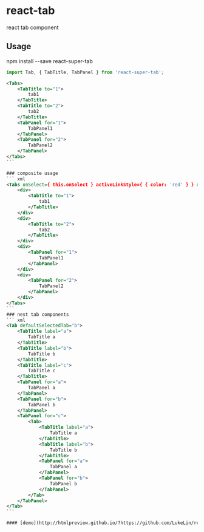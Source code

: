 # react-tab
react tab component

## Usage

npm install --save react-super-tab

``` javascript
import Tab, { TabTitle, TabPanel } from 'react-super-tab';
```

```` xml
<Tabs>
    <TabTitle to="1">
        tab1
    </TabTitle>
    <TabTitle to="2">
        tab2
    </TabTitle>
    <TabPanel for="1">
        TabPanel1
    </TabPanel>
    <TabPanel for="2">
        TabPanel2
    </TabPanel>
</Tabs>
```

### composite usage
``` xml
<Tabs onSelect={ this.onSelect } activeLinkStyle={ { color: 'red' } } defaultSelectedTab="2">
    <div>
        <TabTitle to="1">
            tab1
        </TabTitle>
    </div>
    <div>
        <TabTitle to="2">
            tab2
        </TabTitle>
    </div>
    <div>
        <TabPanel for="1">
            TabPanel1
        </TabPanel>
    </div>
    <div>
        <TabPanel for="2">
            TabPanel2
        </TabPanel>
    </div>
</Tabs>
```
### nest tab components
``` xml
<Tab defaultSelectedTab="b">
    <TabTitle label="a">
        TabTitle a
    </TabTitle>
    <TabTitle label="b">
        TabTitle b
    </TabTitle>
    <TabTitle label="c">
        TabTitle c
    </TabTitle>
    <TabPanel for="a">
        TabPanel a
    </TabPanel>
    <TabPanel for="b">
        TabPanel b
    </TabPanel>
    <TabPanel for="c">
        <Tab>
            <TabTitle label="a">
                TabTitle a
            </TabTitle>
            <TabTitle label="b">
                TabTitle b
            </TabTitle>
            <TabPanel for="a">
                TabPanel a
            </TabPanel>
            <TabPanel for="b">
                TabPanel b
            </TabPanel>
        </Tab>
    </TabPanel>
</Tab>
```

#### [demo](http://htmlpreview.github.io/?https://github.com/LukeLin/react-tab/blob/master/example.html)
